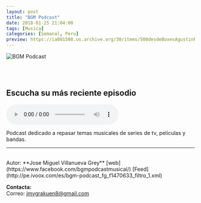 ```yaml
---
layout: post
title: "BGM Podcast"
date: 2018-01-25 21:04:00
tags: [Musica]
categories: [Semanal, Peru]
preview: https://ia801508.us.archive.org/30/items/500desdeBoxesAgustinPalmeiro/300Cover-iloveimg-resized%20-%20Jose%20Miguel%20Grey.jpg
---
```


![BGM Podcast](https://ia801508.us.archive.org/30/items/500desdeBoxesAgustinPalmeiro/500Cover-iloveimg-resized%20-%20Jose%20Miguel%20Grey.jpg)

<br/>
<br/>

## Escucha su más reciente episodio

<!--reproductor-feed=http://pe.ivoox.com/es/bgm-podcast_fg_f1470633_filtro_1.xml-->
<!--reproductor-start-->
<audio id="audio" preload="auto" controls="" src="http://pe.ivoox.com/es/bgm-podcast-32-series-animadas-disney_mf_26491873_feed_1.mp3"></audio>
<!--reproductor-end-->

Podcast dedicado a repasar temas musicales de series de tv, películas y bandas.

_ _ _
<br>
Autor: **Jose Miguel Villanueva Grey**  
[web](https://www.facebook.com/bgmpodcastmusical/)  
[Feed](http://pe.ivoox.com/es/bgm-podcast_fg_f1470633_filtro_1.xml)  


**Contacta:**  
Correo: [jmvgrakuen8@gmail.com](mailto:jmvgrakuen8@gmail.com)  

